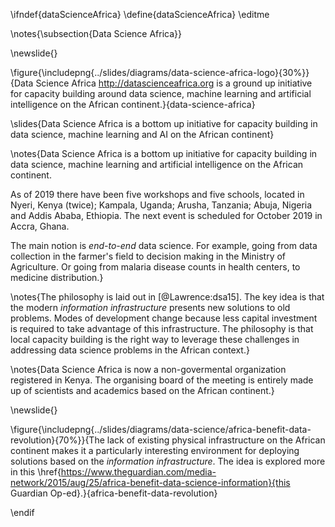\ifndef{dataScienceAfrica}
\define{dataScienceAfrica}
\editme

\notes{\subsection{Data Science Africa}}

\newslide{} 

\figure{\includepng{../slides/diagrams/data-science-africa-logo}{30%}}{Data Science Africa <http://datascienceafrica.org> is a ground up initiative for capacity building around data science, machine learning and artificial intelligence on the African continent.}{data-science-africa}

\slides{Data Science Africa is a bottom up initiative for capacity building in data science, machine learning and AI on the African continent}

\notes{Data Science Africa is a bottom up initiative for capacity building in data science, machine learning and artificial intelligence on the African continent. 

As of 2019 there have been five workshops and five schools, located in Nyeri, Kenya (twice); Kampala, Uganda; Arusha, Tanzania; Abuja, Nigeria and Addis Ababa, Ethiopia. The next event is scheduled for October 2019 in Accra, Ghana.

The main notion is *end-to-end* data science. For example, going from data collection in the farmer's field to decision making in the Ministry of Agriculture. Or going from malaria disease counts in health centers, to medicine distribution.}

\notes{The philosophy is laid out in [@Lawrence:dsa15]. The key idea is that the modern *information infrastructure* presents new solutions to old problems. Modes of development change because less capital investment is required to take advantage of this infrastructure. The philosophy is that local capacity building is the right way to leverage these challenges in addressing data science problems in the African context.}

\notes{Data Science Africa is now a non-govermental organization registered in Kenya. The organising board of the meeting is entirely made up of scientists and academics based on the African continent.}

\newslide{}

\figure{\includepng{../slides/diagrams/data-science/africa-benefit-data-revolution}{70%}}{The lack of existing physical infrastructure on the African continent makes it a particularly interesting environment for deploying solutions based on the *information infrastructure*. The idea is explored more in this \href{https://www.theguardian.com/media-network/2015/aug/25/africa-benefit-data-science-information}{this Guardian Op-ed}.}{africa-benefit-data-revolution}

\endif
